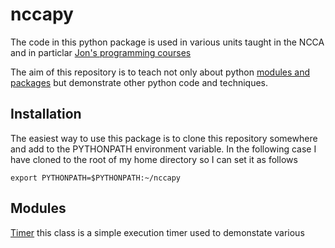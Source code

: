 # nccapy

The code in this python package is used in various units taught in the NCCA and in particlar [Jon's programming courses](https://nccastaff.bournemouth.ac.uk/jmacey/)

The aim of this repository is to teach not only about python [modules and packages](https://docs.python.org/3/tutorial/modules.html) but demonstrate other python code and techniques.

## Installation

The easiest way to use this package is to clone this repository somewhere and add to the PYTHONPATH environment variable. In the following case I have cloned to the root of my home directory so I can set it as follows

```
export PYTHONPATH=$PYTHONPATH:~/nccapy
```

## Modules

[Timer]() this class is a simple execution timer used to demonstate various 